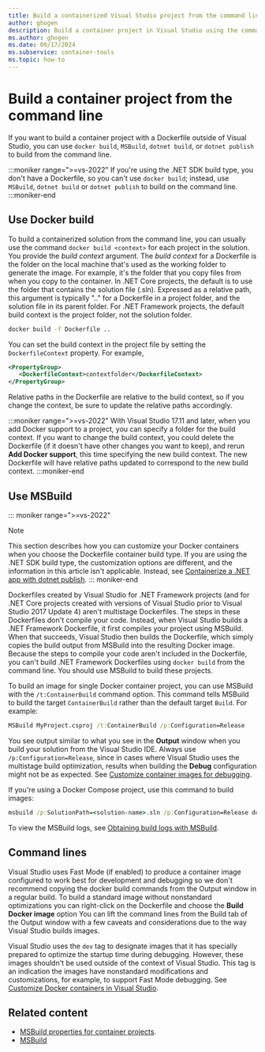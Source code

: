 ```yaml
---
title: Build a containerized Visual Studio project from the command line
author: ghogen
description: Build a container project in Visual Studio using the command line, either with MSBuild.exe or using Docker build, and learn how to enable detailed build logs.
ms.author: ghogen
ms.date: 09/17/2024
ms.subservice: container-tools
ms.topic: how-to
---
```


# Build a container project from the command line

If you want to build a container project with a Dockerfile outside of Visual Studio, you can use `docker build`, `MSBuild`, `dotnet build`, or `dotnet publish` to build from the command line.

:::moniker range=">=vs-2022"
If you're using the .NET SDK build type, you don't have a Dockerfile, so you can't use `docker build`; instead, use `MSBuild`, `dotnet build` or `dotnet publish` to build on the command line.
:::moniker-end

## Use Docker build

To build a containerized solution from the command line, you can usually use the command `docker build <context>` for each project in the solution. You provide the *build context* argument. The *build context* for a Dockerfile is the folder on the local machine that's used as the working folder to generate the image. For example, it's the folder that you copy files from when you copy to the container. In .NET Core projects, the default is to use the folder that contains the solution file (.sln). Expressed as a relative path, this argument is typically ".." for a Dockerfile in a project folder, and the solution file in its parent folder. For .NET Framework projects, the default build context is the project folder, not the solution folder.

```cmd
docker build -f Dockerfile ..
```

You can set the build context in the project file by setting the `DockerfileContext` property. For example,

```xml
<PropertyGroup>
   <DockerfileContext>contextfolder</DockerfileContext>
</PropertyGroup>
```

Relative paths in the Dockerfile are relative to the build context, so if you change the context, be sure to update the relative paths accordingly.

:::moniker range=">=vs-2022"
With Visual Studio 17.11 and later, when you add Docker support to a project, you can specify a folder for the build context. If you want to change the build context, you could delete the Dockerfile (if it doesn't have other changes you want to keep), and rerun **Add Docker support**, this time specifying the new build context. The new Dockerfile will have relative paths updated to correspond to the new build context.
:::moniker-end

## Use MSBuild

::: moniker range=">=vs-2022"
> [!NOTE]
> This section describes how you can customize your Docker containers when you choose the Dockerfile container build type. If you are using the .NET SDK build type, the customization options are different, and the information in this article isn't applicable. Instead, see [Containerize a .NET app with dotnet publish](/dotnet/core/docker/publish-as-container?pivots=dotnet-8-0).
::: moniker-end

Dockerfiles created by Visual Studio for .NET Framework projects (and for .NET Core projects created with versions of Visual Studio prior to Visual Studio 2017 Update 4) aren't multistage Dockerfiles. The steps in these Dockerfiles don't compile your code. Instead, when Visual Studio builds a .NET Framework Dockerfile, it first compiles your project using MSBuild. When that succeeds, Visual Studio then builds the Dockerfile, which simply copies the build output from MSBuild into the resulting Docker image. Because the steps to compile your code aren't included in the Dockerfile, you can't build .NET Framework Dockerfiles using `docker build` from the command line. You should use MSBuild to build these projects.

To build an image for single Docker container project, you can use MSBuild with the `/t:ContainerBuild` command option. This command tells MSBuild to build the target `ContainerBuild` rather than the default target `Build`. For example:

```cmd
MSBuild MyProject.csproj /t:ContainerBuild /p:Configuration=Release
```

You see output similar to what you see in the **Output** window when you build your solution from the Visual Studio IDE. Always use `/p:Configuration=Release`, since in cases where Visual Studio uses the multistage build optimization, results when building the **Debug** configuration might not be as expected. See [Customize container images for debugging](container-debug-customization.md).

If you're using a Docker Compose project, use this command to build images:

```cmd
msbuild /p:SolutionPath=<solution-name>.sln /p:Configuration=Release docker-compose.dcproj
```

To view the MSBuild logs, see [Obtaining build logs with MSBuild](../msbuild/obtaining-build-logs-with-msbuild.md).

## Command lines

Visual Studio uses Fast Mode (if enabled) to produce a container image configured to work best for development and debugging so we don't recommend copying the docker build commands from the Output window in a regular build. To build a standard image without nonstandard optimizations you can right-click on the Dockerfile and choose the **Build Docker image** option  You can lift the command lines from the Build tab of the Output window with a few caveats and considerations due to the way Visual Studio builds images.

Visual Studio uses the `dev` tag to designate images that it has specially prepared to optimize the startup time during debugging. However, these images shouldn't be used outside of the context of Visual Studio. This tag is an indication the images have nonstandard modifications and customizations, for example, to support Fast Mode debugging. See [Customize Docker containers in Visual Studio](container-build.md).

## Related content

- [MSBuild properties for container projects](container-msbuild-properties.md).
- [MSBuild](../msbuild/msbuild.md)
